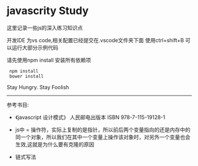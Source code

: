 # javascrity Study

这里记录一些js的深入练习知识点

开发IDE 为vs code,相关配置已经提交在.vscode文件夹下面
使用ctrl+shift+B 可以运行大部分示例代码

请先使用npm install 安装所有依赖项

``` shell
 npm install
 bower install
```

Stay Hungry. Stay Foolish

-------------------------------------

参考书目:

* 《javascript 设计模式》  人民邮电出版本  ISBN 978-7-115-19128-1

* js中 = 操作符，实际上复制的是指针，所以前后两个变量指向的还是内存中的同一个对象，所以我们在其中一个变量上操作该对象时，对另外一个变量也会生效,这就是为什么要有克隆的原因

* 链式写法
